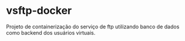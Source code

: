 # vsftp-docker
Projeto de containerização do serviço de ftp utilizando banco de dados como backend dos usuários virtuais.
